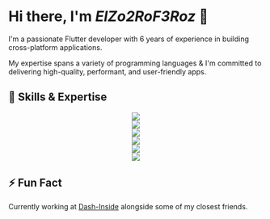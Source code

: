 # Hi there, I'm ***ElZo2RoF3Roz*** 👋

I'm a passionate Flutter developer with 6 years of experience in building cross-platform applications. 

My expertise spans a variety of programming languages & I'm committed to delivering high-quality, performant, and user-friendly apps.

## 🔧 Skills & Expertise

<div align="center">
  <img src="https://skillicons.dev/icons?i=go" />
</div>

<div align="center">
  <img src="https://skillicons.dev/icons?i=cpp,dart,flutter,swift" />
</div>

<div align="center">
  <img src="https://skillicons.dev/icons?i=html,css,js" />
</div>

<div align="center">
  <img src="https://skillicons.dev/icons?i=postgres,mysql" />
</div>

<div align="center">
  <img src="https://skillicons.dev/icons?i=firebase,lua,raspberrypi" />
</div>

<div align="center">
  <img src="https://skillicons.dev/icons?i=vscode,vim" />
</div>


## ⚡ Fun Fact

Currently working at [Dash-Inside](https://github.com/Dash-Inside) alongside some of my closest friends.